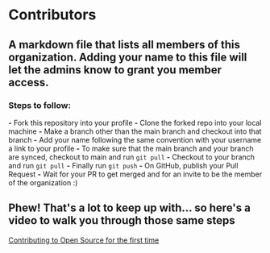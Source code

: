 # Contributors
## A markdown file that lists all members of this organization. Adding your name to this file will let the admins know to grant you member access.

### Steps to follow:
**-** Fork this repository into your profile
**-** Clone the forked repo into your local machine
**-** Make a branch other than the main branch and checkout into that branch
**-** Add your name following the same convention with your username a link to your profile
**-** To make sure that the main branch and your branch are synced, checkout to main and run ```git pull```
**-** Checkout to your branch and run ```git pull```
**-** Finally run ```git push```
**-** On GitHub, publish your Pull Request
**-** Wait for your PR to get merged and for an invite to be the member of the organization :)

## Phew! That's a lot to keep up with... so here's a video to walk you through those same steps
[Contributing to Open Source for the first time](https://youtu.be/c6b6B9oN4Vg)
